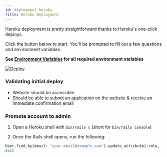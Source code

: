 ```yaml
---
id: deployment-heroku
title: Heroku Deployment
---
```


Heroku deployment is pretty straightforward thanks to Heroku's one-click deploys.

Click the button below to start. You'll be prompted to fill out a few questions and environment variables.

**See [Environment Variables](deployment-environment-variables.md) for all required environment variables**

[![Deploy](https://www.herokucdn.com/deploy/button.svg)](https://heroku.com/deploy)

### Validating initial deploy

- Website should be accessible
- Should be able to submit an application on the website & receive an immediate confirmation email

### Promote account to admin

1. Open a Heroku shell with `bin/rails c` (short for `bin/rails console`)

2. Once the Rails shell opens, run the following:

```bash
User.find_by(email: "your-email@example.com").update_attribute(:role, :admin)
exit
```
